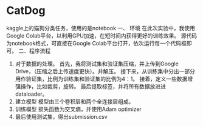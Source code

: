 # CatDog
kaggle上的猫狗分类任务，使用的是notebook
一、 环境
在此次实验中，我使用Google Colab平台，以利用GPU加速，在短时间内获得更好的训练效果。
源代码为notebook格式，可直接在Google Colab平台打开，依次运行每一个代码框即可。
二．程序流程
1.	对于数据的处理。
首先，我将测试集和验证集压缩，并上传到Google Drive，（压缩之后上传速度更快）。并解压。
接下来，从训练集中分出一部分用作验证集，比例为训练集和验证集的比例为4：1。
接着，定义一些数据增强操作，比如裁剪，旋转。
最后提取标签，并将所有数据放进进dataloader。
2.	建立模型
模型由三个卷积层和两个全连接层组成。
3.	训练模型
损失函数为交叉熵，并使用Adam optimizer
4.	最后使用测试集，得出submission.csv
